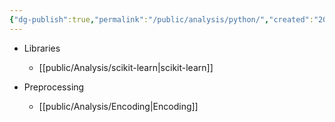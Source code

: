 ```yaml
---
{"dg-publish":true,"permalink":"/public/analysis/python/","created":"2025-08-19T16:01:41.754+09:00","updated":"2025-08-21T11:49:43.346+09:00"}
---
```


- Libraries
	- [[public/Analysis/scikit-learn\|scikit-learn]]

- Preprocessing
	- [[public/Analysis/Encoding\|Encoding]]


